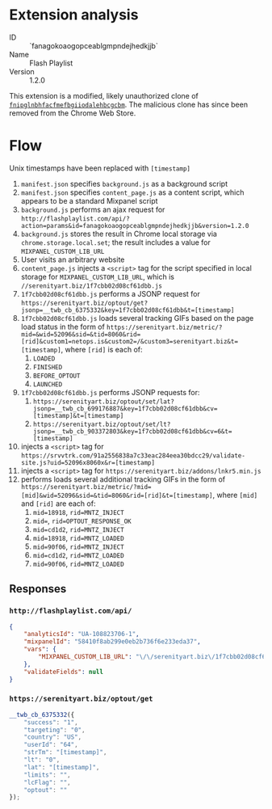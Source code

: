 # Extension analysis #

<dl>
	<dt>ID</dt>
	<dd>`fanagokoaogopceablgmpndejhedkjjb`</dd>
	<dt>Name</dt>
	<dd>Flash Playlist</dd>
	<dt>Version</dt>
	<dd>1.2.0</dd>
</dl>

This extension is a modified, likely unauthorized clone of [`fnipglnbhfacfmefbgiiodalehbcgcbm`](https://chrome.google.com/webstore/detail/flash-player-%2B/fnipglnbhfacfmefbgiiodalehbcgcbm).  The malicious clone has since been removed from the Chrome Web Store.

# Flow #

Unix timestamps have been replaced with `[timestamp]`

1. `manifest.json` specifies `background.js` as a background script
2. `manifest.json` specifies `content_page.js` as a content script, which appears to be a standard Mixpanel script
3. `background.js` performs an ajax request for `http://flashplaylist.com/api/?action=params&id=fanagokoaogopceablgmpndejhedkjjb&version=1.2.0`
4. `background.js` stores the result in Chrome local storage via `chrome.storage.local.set`; the result includes a value for `MIXPANEL_CUSTOM_LIB_URL`
5. User visits an arbitrary website
6. `content_page.js` injects a `<script>` tag for the script specified in local storage for `MIXPANEL_CUSTOM_LIB_URL`, which is `//serenityart.biz/1f7cbb02d08cf61dbb.js`
7. `1f7cbb02d08cf61dbb.js` performs a JSONP request for `https://serenityart.biz/optout/get?jsonp=__twb_cb_6375332&key=1f7cbb02d08cf61dbb&t=[timestamp]`
8. `1f7cbb02d08cf61dbb.js` loads several tracking GIFs based on the page load status in the form of `https://serenityart.biz/metric/?mid=&wid=52096&sid=&tid=8060&rid=[rid]&custom1=netops.is&custom2=/&custom3=serenityart.biz&t=[timestamp]`, where `[rid]` is each of:
	1. `LOADED`
	2. `FINISHED`
	3. `BEFORE_OPTOUT`
	4. `LAUNCHED`
9. `1f7cbb02d08cf61dbb.js` performs JSONP requests for:
	1. `https://serenityart.biz/optout/set/lat?jsonp=__twb_cb_699176887&key=1f7cbb02d08cf61dbb&cv=[timestamp]&t=[timestamp]`
	2. `https://serenityart.biz/optout/set/lt?jsonp=__twb_cb_903372803&key=1f7cbb02d08cf61dbb&cv=6&t=[timestamp]`
10. injects a `<script>` tag for `https://srvvtrk.com/91a2556838a7c33eac284eea30bdcc29/validate-site.js?uid=52096x8060x&r=[timestamp]`
11. injects a `<script>` tag for `https://serenityart.biz/addons/lnkr5.min.js`
12. performs loads several additional tracking GIFs in the form of `https://serenityart.biz/metric/?mid=[mid]&wid=52096&sid=&tid=8060&rid=[rid]&t=[timestamp]`, where `[mid]` and `[rid]` are each of:
	1. `mid=18918`, `rid=MNTZ_INJECT`
	2. `mid=`, `rid=OPTOUT_RESPONSE_OK`
	3. `mid=cd1d2`, `rid=MNTZ_INJECT`
	4. `mid=18918`, `rid=MNTZ_LOADED`
	5. `mid=90f06`, `rid=MNTZ_INJECT`
	6. `mid=cd1d2`, `rid=MNTZ_LOADED`
	7. `mid=90f06`, `rid=MNTZ_LOADED`

## Responses ##

### `http://flashplaylist.com/api/` ###

``` json
{
	"analyticsId": "UA-108823706-1",
	"mixpanelId": "58410f8ab299e0eb2b736f6e233eda37",
	"vars": {
		"MIXPANEL_CUSTOM_LIB_URL": "\/\/serenityart.biz\/1f7cbb02d08cf61dbb.js"
	},
	"validateFields": null
}
```

### `https://serenityart.biz/optout/get` ###

``` javascript
__twb_cb_6375332({
	"success": "1",
	"targeting": "0",
	"country": "US",
	"userId": "64",
	"strTm": "[timestamp]",
	"lt": "0",
	"lat": "[timestamp]",
	"limits": "",
	"lcFlag": "",
	"optout": ""
});
```